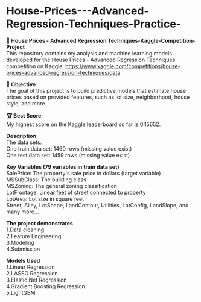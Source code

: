 # House-Prices---Advanced-Regression-Techniques-Practice-
**🏡 House Prices - Advanced Regression Techniques-Kaggle-Competition-Project**<br>
This repository contains my analysis and machine learning models developed for the House Prices - Advanced Regression Techniques competition on Kaggle. https://www.kaggle.com/competitions/house-prices-advanced-regression-techniques/data<br>

**🎯 Objective**<br>
The goal of this project is to build predictive models that estimate house prices based on provided features, such as lot size, neighborhood, house style, and more. <br>

**🏆 Best Score**<br>
My highest score on the Kaggle leaderboard so far is 0.15652.<br>

**Description**<br>
The data sets:<br>
One train data set: 1460 rows (missing value exist)<br>
One test data set: 1459 rows  (missing value exist)<br>

**Key Variables (79 variables in train data set)**<br>
SalePrice: The property's sale price in dollars (target variable)<br>
MSSubClass: The building class<br>
MSZoning: The general zoning classification<br>
LotFrontage: Linear feet of street connected to property<br>
LotArea: Lot size in square feet<br>
Street, Alley, LotShape, LandContour, Utilities, LotConfig, LandSlope, and many more...<br>

**The project demonstrates**<br>
1.Data cleaning<br>
2.Feature Engineering<br>
3.Modeling<br>
4.Submission<br>

**Models Used**<br>
1.Linear Regression<br>
2.LASSO Regression<br>
3.Elastic Net Regression<br>
4.Gradient Boosting Regression<br>
5.LightGBM<br>
